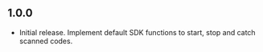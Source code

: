 ## 1.0.0

* Initial release. Implement default SDK functions to start, stop and catch scanned codes.
